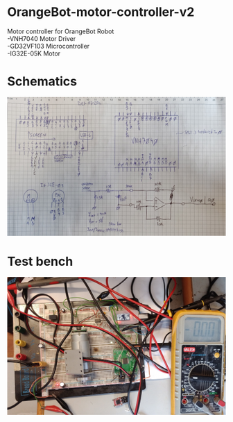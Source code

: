 # OrangeBot-motor-controller-v2
Motor controller for OrangeBot Robot  
-VNH7040 Motor Driver  
-GD32VF103 Microcontroller  
-IG32E-05K Motor  

# Schematics  
![Schematics](https://raw.githubusercontent.com/OrsoEric/OrangeBot-motor-controller-v2/main/Media/2021-03-20%20Schematics.jpg)  

# Test bench  
![Test bench](https://raw.githubusercontent.com/OrsoEric/OrangeBot-motor-controller-v2/main/Media/2021-03-20%20Test%20Bed.jpg)  
